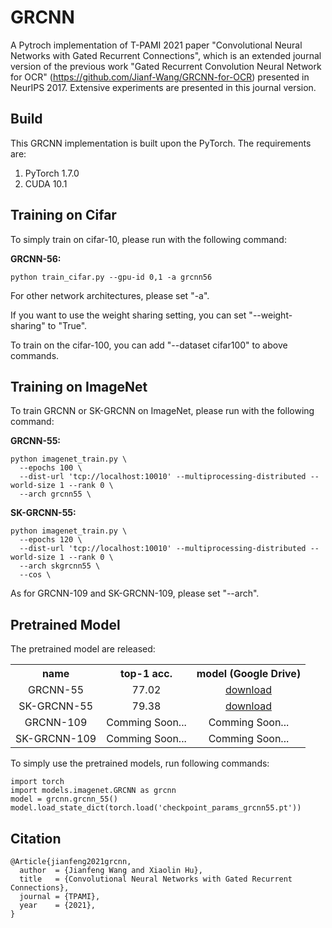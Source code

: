 # GRCNN

A Pytroch implementation of T-PAMI 2021 paper "Convolutional Neural Networks with Gated Recurrent Connections",  which is an extended journal version of the previous work "Gated Recurrent Convolution Neural Network for
OCR" (https://github.com/Jianf-Wang/GRCNN-for-OCR) presented in NeurIPS 2017. Extensive experiments are presented in this journal version. 

Build
-----

This GRCNN implementation is built upon the PyTorch. The requirements are:

1. PyTorch 1.7.0
2. CUDA 10.1

Training on Cifar
-----------------
To simply train on cifar-10, please run with the following command:
 
  **GRCNN-56:** <br />
  
    python train_cifar.py --gpu-id 0,1 -a grcnn56 

For other network architectures, please set "-a".

If you want to use the weight sharing setting, you can set "--weight-sharing" to "True".

To train on the cifar-100, you can add "--dataset cifar100" to above commands.

Training on ImageNet
-----------------
To train GRCNN or SK-GRCNN on ImageNet, please run with the following command:

  **GRCNN-55:** <br />
  
```
python imagenet_train.py \
  --epochs 100 \
  --dist-url 'tcp://localhost:10010' --multiprocessing-distributed --world-size 1 --rank 0 \
  --arch grcnn55 \
```
 
 **SK-GRCNN-55:** <br />

```
python imagenet_train.py \
  --epochs 120 \
  --dist-url 'tcp://localhost:10010' --multiprocessing-distributed --world-size 1 --rank 0 \
  --arch skgrcnn55 \
  --cos \
```
As for GRCNN-109 and SK-GRCNN-109, please set "--arch".

Pretrained Model
-----------------
The pretrained model are released:

<table><tbody>
<!-- START TABLE -->
<!-- TABLE HEADER -->
<th valign="bottom">name</th>
<th valign="bottom">top-1 acc.</th>
<th valign="bottom">model (Google Drive)</th>
<!-- TABLE BODY -->
<tr>
<td align="center">GRCNN-55</td>
<td align="center">77.02</td>
<td align="center"><a href="https://drive.google.com/file/d/1AlDQCo1hLe5P7OiDI3Pvlq_qHVdvGGxx/view?usp=sharing">download</a></td>
</tr>
<tr>
<td align="center">SK-GRCNN-55</td>
<td align="center">79.38</td>
<td align="center"><a href="https://drive.google.com/file/d/1AlDQCo1hLe5P7OiDI3Pvlq_qHVdvGGxx/view?usp=sharing">download</a></td>
</tr>
</tr>
<tr>
<td align="center">GRCNN-109</td>
<td align="center">Comming Soon...</td>
<td align="center">Comming Soon...</td>
</tr>
</tr>
<tr>
<td align="center">SK-GRCNN-109</td>
<td align="center">Comming Soon...</td>
<td align="center">Comming Soon...</td>
</tr>
</tbody></table>

To simply use the pretrained models, run following commands:

```
import torch
import models.imagenet.GRCNN as grcnn
model = grcnn.grcnn_55()
model.load_state_dict(torch.load('checkpoint_params_grcnn55.pt'))

```


Citation
-----------------

```
@Article{jianfeng2021grcnn,
  author  = {Jianfeng Wang and Xiaolin Hu},
  title   = {Convolutional Neural Networks with Gated Recurrent Connections},
  journal = {TPAMI},
  year    = {2021},
}
```
